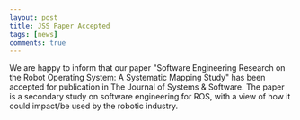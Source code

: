 ```yaml
---
layout: post
title: JSS Paper Accepted
tags: [news]
comments: true
---
```


We are happy to inform that our paper "Software Engineering Research on the Robot Operating System: A Systematic Mapping Study" has been accepted for publication in The Journal of Systems & Software. The paper is a secondary study on software engineering for ROS, with a view of how it could impact/be used by the robotic industry.




